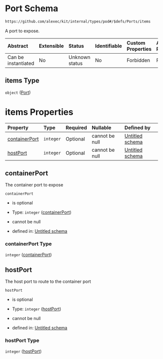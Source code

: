 # Port Schema

```txt
https://github.com/alexec/kit/internal/types/pod#/$defs/Ports/items
```

A port to expose.

| Abstract            | Extensible | Status         | Identifiable | Custom Properties | Additional Properties | Access Restrictions | Defined In                                                            |
| :------------------ | :--------- | :------------- | :----------- | :---------------- | :-------------------- | :------------------ | :-------------------------------------------------------------------- |
| Can be instantiated | No         | Unknown status | No           | Forbidden         | Forbidden             | none                | [pod.schema.json\*](../../out/pod.schema.json "open original schema") |

## items Type

`object` ([Port](pod-defs-port.md))

# items Properties

| Property                        | Type      | Required | Nullable       | Defined by                                                                                                                                           |
| :------------------------------ | :-------- | :------- | :------------- | :--------------------------------------------------------------------------------------------------------------------------------------------------- |
| [containerPort](#containerport) | `integer` | Optional | cannot be null | [Untitled schema](pod-defs-port-properties-containerport.md "https://github.com/alexec/kit/internal/types/pod#/$defs/Port/properties/containerPort") |
| [hostPort](#hostport)           | `integer` | Optional | cannot be null | [Untitled schema](pod-defs-port-properties-hostport.md "https://github.com/alexec/kit/internal/types/pod#/$defs/Port/properties/hostPort")           |

## containerPort

The container port to expose

`containerPort`

*   is optional

*   Type: `integer` ([containerPort](pod-defs-port-properties-containerport.md))

*   cannot be null

*   defined in: [Untitled schema](pod-defs-port-properties-containerport.md "https://github.com/alexec/kit/internal/types/pod#/$defs/Port/properties/containerPort")

### containerPort Type

`integer` ([containerPort](pod-defs-port-properties-containerport.md))

## hostPort

The host port to route to the container port

`hostPort`

*   is optional

*   Type: `integer` ([hostPort](pod-defs-port-properties-hostport.md))

*   cannot be null

*   defined in: [Untitled schema](pod-defs-port-properties-hostport.md "https://github.com/alexec/kit/internal/types/pod#/$defs/Port/properties/hostPort")

### hostPort Type

`integer` ([hostPort](pod-defs-port-properties-hostport.md))
